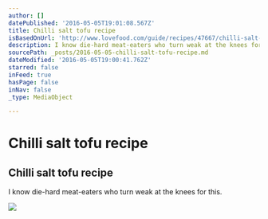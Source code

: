 ```yaml
---
author: []
datePublished: '2016-05-05T19:01:08.567Z'
title: Chilli salt tofu recipe
isBasedOnUrl: 'http://www.lovefood.com/guide/recipes/47667/chilli-salt-tofu-recipe'
description: I know die-hard meat-eaters who turn weak at the knees for this.
sourcePath: _posts/2016-05-05-chilli-salt-tofu-recipe.md
dateModified: '2016-05-05T19:00:41.762Z'
starred: false
inFeed: true
hasPage: false
inNav: false
_type: MediaObject

---
```

# Chilli salt tofu recipe

<article style=""><h1>Chilli salt tofu recipe</h1><p>I know die-hard meat-eaters who turn weak at the knees for this.</p><img src="http://www.lovefood.com/images/content/body/chillisalttofurs.jpg" /></article>